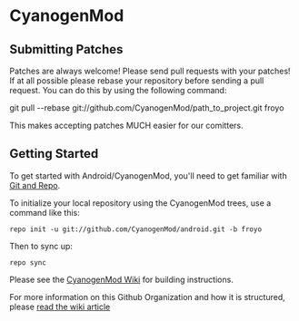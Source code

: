 CyanogenMod
===========

Submitting Patches
------------------
Patches are always welcome!  Please send pull requests with your patches!  If at all possible please rebase your
repository before sending a pull request.  You can do this by using the following command:

   git pull --rebase git://github.com/CyanogenMod/path_to_project.git froyo

This makes accepting patches MUCH easier for our comitters.

Getting Started
---------------

To get started with Android/CyanogenMod, you'll need to get
familiar with [Git and Repo](http://source.android.com/download/using-repo).

To initialize your local repository using the CyanogenMod trees, use a command like this:

    repo init -u git://github.com/CyanogenMod/android.git -b froyo

Then to sync up:

    repo sync

Please see the [CyanogenMod Wiki](http://wiki.cyanogenmod.com/) for building instructions.

For more information on this Github Organization and how it is structured, 
please [read the wiki article](http://wiki.cyanogenmod.com/index.php/Github_Organization)
